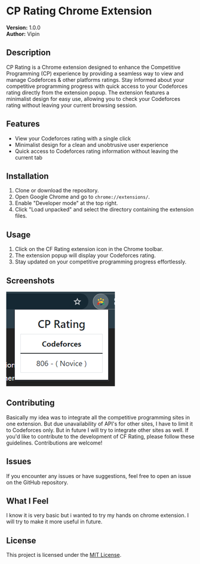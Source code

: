 # CP Rating Chrome Extension

**Version:** 1.0.0  
**Author:** Vipin

## Description

CP Rating is a Chrome extension designed to enhance the Competitive Programming (CP) experience by providing a seamless way to view and manage Codeforces & other platforms ratings. Stay informed about your competitive programming progress with quick access to your Codeforces rating directly from the extension popup. The extension features a minimalist design for easy use, allowing you to check your Codeforces rating without leaving your current browsing session.

## Features

- View your Codeforces rating with a single click
- Minimalist design for a clean and unobtrusive user experience
- Quick access to Codeforces rating information without leaving the current tab

## Installation

1. Clone or download the repository.
2. Open Google Chrome and go to `chrome://extensions/`.
3. Enable "Developer mode" at the top right.
4. Click "Load unpacked" and select the directory containing the extension files.

## Usage

1. Click on the CF Rating extension icon in the Chrome toolbar.
2. The extension popup will display your Codeforces rating.
3. Stay updated on your competitive programming progress effortlessly.

## Screenshots

![(gitignore)](./img/ss.png)


## Contributing

Basically my idea was to integrate all the competitive programming sites in one extension. But due unavailability of API's for other sites, I have to limit it to Codeforces only. But in future I will try to integrate other sites as well.
If you'd like to contribute to the development of CF Rating, please follow these guidelines. Contributions are welcome!

## Issues

If you encounter any issues or have suggestions, feel free to open an issue on the GitHub repository.

## What I Feel

I know it is very basic but i wanted to try my hands on chrome extension. I will try to make it more useful in future.

## License

This project is licensed under the [MIT License](LICENSE).

